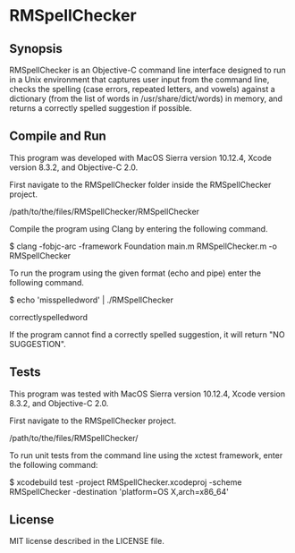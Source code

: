 # RMSpellChecker

## Synopsis

RMSpellChecker is an Objective-C command line interface designed to run in a Unix environment that captures user input from the command line, checks the spelling (case errors, repeated letters, and vowels) against a dictionary (from the list of words in /usr/share/dict/words) in memory, and returns a correctly spelled suggestion if possible.

## Compile and Run

This program was developed with MacOS Sierra version 10.12.4, Xcode version 8.3.2, and Objective-C 2.0.

First navigate to the RMSpellChecker folder inside the RMSpellChecker project.

/path/to/the/files/RMSpellChecker/RMSpellChecker


Compile the program using Clang by entering the following command.

$ clang -fobjc-arc -framework Foundation main.m RMSpellChecker.m -o RMSpellChecker


To run the program using the given format (echo and pipe) enter the following command.

$ echo 'misspelledword' | ./RMSpellChecker

correctlyspelledword


If the program cannot find a correctly spelled suggestion, it will return "NO SUGGESTION".

## Tests

This program was tested with MacOS Sierra version 10.12.4, Xcode version 8.3.2, and Objective-C 2.0.


First navigate to the RMSpellChecker project.

/path/to/the/files/RMSpellChecker/


To run unit tests from the command line using the xctest framework, enter the following command:

$ xcodebuild test -project RMSpellChecker.xcodeproj -scheme RMSpellChecker -destination 'platform=OS X,arch=x86_64'

## License

MIT license described in the LICENSE file.
